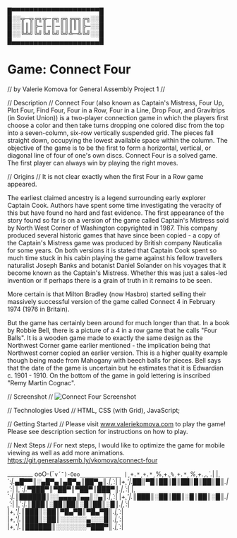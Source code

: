 █▀▀▀▀▀▀▀▀▀▀▀▀▀▀▀▀▀▀▀▀█   
█░░╦─╦╔╗╦─╔╗╔╗╔╦╗╔╗░░█   
█░░║║║╠─║─║─║║║║║╠─░░█    
█░░╚╩╝╚╝╚╝╚╝╚╝╩─╩╚╝░░█  
█▄▄▄▄▄▄▄▄▄▄▄▄▄▄▄▄▄▄▄▄█  


# Game: Connect Four
// by Valerie Komova for General Assembly Project 1 //


// Description //
Connect Four (also known as Captain's Mistress, Four Up, Plot Four, Find Four, Four in a Row, Four in a Line, Drop Four, and Gravitrips (in Soviet Union)) is a two-player connection game in which the players first choose a color and then take turns dropping one colored disc from the top into a seven-column, six-row vertically suspended grid. The pieces fall straight down, occupying the lowest available space within the column. The objective of the game is to be the first to form a horizontal, vertical, or diagonal line of four of one's own discs. Connect Four is a solved game. The first player can always win by playing the right moves.


// Origins //
It is not clear exactly when the first Four in a Row game appeared.

The earliest claimed ancestry is a legend surrounding early explorer Captain Cook. Authors have spent some time investigating the veracity of this but have found no hard and fast evidence. The first appearance of the story found so far is on a version of the game called Captain's Mistress sold by North West Corner of Washington copyrighted in 1987. This company produced several historic games that have since been copied - a copy of the Captain's Mistress game was produced by British company Nauticalia for some years. On both versions it is stated that Captain Cook spent so much time stuck in his cabin playing the game against his fellow travellers naturalist Joseph Banks and botanist Daniel Solander on his voyages that it become known as the Captain's Mistress. Whether this was just a sales-led invention or if perhaps there is a grain of truth in it remains to be seen.

More certain is that Milton Bradley (now Hasbro) started selling their massively successful version of the game called Connect 4 in February 1974 (1976 in Britain).

But the game has certainly been around for much longer than that. In a book by Robbie Bell, there is a picture of a 4 in a row game that he calls "Four Balls". It is a wooden game made to exactly the same design as the Northwest Corner game earlier mentioned - the implication being that Northwest corner copied an earlier version. This is a higher quality example though being made from Mahogany with beech balls for pieces. Bell says that the date of the game is uncertain but he estimates that it is Edwardian c. 1901 - 1910. On the bottom of the game in gold lettering is inscribed "Remy Martin Cognac".


// Screenshot //
![Connect Four Screenshot](https://i.imgur.com/4pmXK8R.png "Connect Four Screenshot")


// Technologies Used //
HTML, CSS (with Grid), JavaScript;


// Getting Started //
Please visit www.valeriekomova.com to play the game!
Please see description section for instructions on how to play.


// Next Steps //
For next steps, I would like to optimize the game for mobile viewing as well as add more animations.
https://git.generalassemb.ly/vkomova/connect-four


‎_________ ooO-(¯`v´¯)-Ooo_____________
|¸+.*¸+.*¸`%¸+.*¸`%¸+.*¸`%¸+.*¸.*¸`.*|
|¸´:*|.▄█▀▀║░▄█▀▄║▄█▀▄║██▀▄║.|¸´:*|
|*+¸'|.██║▀█║██║█║██║█║██║█║.|¸´:*|
|¸´:*|.▀███▀║▀██▀║▀██▀║███▀║.|¸´:*|
|¸´:*|.║██████║░░▄▄▄▄║▄▄║░▄║.|¸´:*|
|*+¸'|.║███║░██║██║░█║██║░█║.|¸´:*|
|¸´:*|.║███║░██║██║░█║██║░█║.|¸´:*|
|*+¸'|.║███║░██║▀█▄▀█║▀█▄▀█║.|¸´:*|
|*+¸'|.║███║░██║░░░░░░▄░░░█║.|¸´:*|
|*+¸'|.║██████║░░░░░░░▀███▀║.|¸´:*|  

